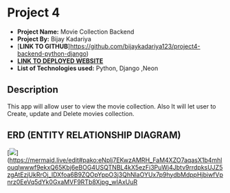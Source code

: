 # Project 4
- **Project Name:** Movie Collection Backend
- **Project By:** Bijay Kadariya
- [**LINK TO GITHUB**]https://github.com/bijaykadariya123/project4-backend-python-django)
- [**LINK TO DEPLOYED WEBSITE**]()
- **List of Technologies used:** Python, Django ,Neon


## Description
This app will allow user to view the movie collection. Also It will let user to Create, update and Delete movies collection.

## ERD (ENTITY RELATIONSHIP DIAGRAM)
[![](https://mermaid.ink/img/pako:eNplj7EKwzAMRH_FaM4XZO7aqasX1b4mhlouqlwwwf9ekxQ65Kbj6eBOG4USQTNBL4kX5ezFi3PuWj4Jbtv9rrdpksUJZ5zgAtEzjUkRrOj_IDXfoa6B9ZQOpYppO3j3QhNlaOYUx7p9hydbMdppHjbiwfVpnrz0EeVq5dYk0GxaMVF9RTb8Xjpg_wIAxUuR?type=png)](https://mermaid.live/edit#pako:eNplj7EKwzAMRH_FaM4XZO7aqasX1b4mhlouqlwwwf9ekxQ65Kbj6eBOG4USQTNBL4kX5ezFi3PuWj4Jbtv9rrdpksUJZ5zgAtEzjUkRrOj_IDXfoa6B9ZQOpYppO3j3QhNlaOYUx7p9hydbMdppHjbiwfVpnrz0EeVq5dYk0GxaMVF9RTb8Xjpg_wIAxUuR